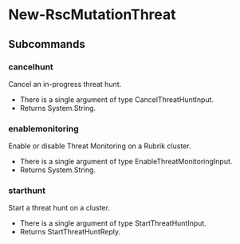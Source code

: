 # New-RscMutationThreat
## Subcommands
### cancelhunt
Cancel an in-progress threat hunt.

- There is a single argument of type CancelThreatHuntInput.
- Returns System.String.
### enablemonitoring
Enable or disable Threat Monitoring on a Rubrik cluster.

- There is a single argument of type EnableThreatMonitoringInput.
- Returns System.String.
### starthunt
Start a threat hunt on a cluster.

- There is a single argument of type StartThreatHuntInput.
- Returns StartThreatHuntReply.
